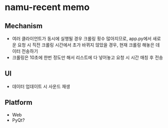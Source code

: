 # namu-recent memo

## Mechanism

* 여러 클라이언트가 동시에 실행될 경우 크롤링 횟수 많아지므로, app.py에서 새로운 요청 시 직전 크롤링 시간에서 초가 바뀌지 않았을 경우, 현재 크롤링 해놓은 데이터 전송하기
* 크롤링은 10초에 한번 정도만 해서 리스트에 다 넣어놓고 요청 시 시간 매칭 후 전송

## UI

* 데이터 업데이트 시 사운드 재생

## Platform

* Web
* PyQt?
